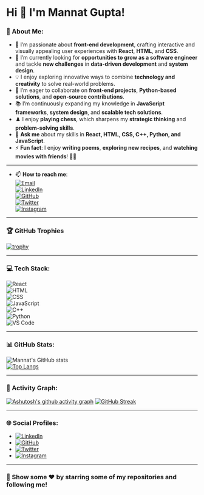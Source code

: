 # Hi 👋 I'm Mannat Gupta!

### 💫 About Me:
- 🌱 I’m passionate about **front-end development**, crafting interactive and visually appealing user experiences with **React**, **HTML**, and **CSS**.  
- 🤔 I’m currently looking for **opportunities to grow as a software engineer** and tackle **new challenges** in **data-driven development** and **system design**.  
- 💡 I enjoy exploring innovative ways to combine **technology and creativity** to solve real-world problems.  
- 🤝 I’m eager to collaborate on **front-end projects**, **Python-based solutions**, and **open-source contributions**.  
- 📚 I’m continuously expanding my knowledge in **JavaScript frameworks**, **system design**, and **scalable tech solutions**.  
- ♟️ I enjoy **playing chess**, which sharpens my **strategic thinking** and **problem-solving skills**.   
- 💬 **Ask me** about my skills in **React, HTML, CSS, C++, Python, and JavaScript**.
- ⚡ **Fun fact**: I enjoy **writing poems**, **exploring new recipes**, and **watching movies with friends**! 🎥🍴  
--- 
- 📫 **How to reach me**:  
  [![Email](https://img.shields.io/badge/-Email-D14836?style=for-the-badge&logo=gmail&logoColor=white)](mailto:mannatgupta146@gmail.com)  
  [![LinkedIn](https://img.shields.io/badge/LinkedIn-0A66C2?style=for-the-badge&logo=linkedin&logoColor=white)](https://www.linkedin.com/in/mannatgupta146)  
  [![GitHub](https://img.shields.io/badge/GitHub-181717?style=for-the-badge&logo=github&logoColor=white)](https://github.com/mannatgupta146)  
  [![Twitter](https://img.shields.io/badge/Twitter-1DA1F2?style=for-the-badge&logo=twitter&logoColor=white)](https://twitter.com/mannatgupta146)  
  [![Instagram](https://img.shields.io/badge/Instagram-E4405F?style=for-the-badge&logo=instagram&logoColor=white)](https://instagram.com/mannatgupta146)  

 

---

### 🏆 GitHub Trophies  
[![trophy](https://github-profile-trophy.vercel.app/?username=mannatgupta146&theme=onestar&no-frame=true&margin-w=15)](https://github.com/ryo-ma/github-profile-trophy)  

---

### 💻 Tech Stack:  
![React](https://img.shields.io/badge/React-61DAFB?style=for-the-badge&logo=react&logoColor=black)  
![HTML](https://img.shields.io/badge/HTML-E34F26?style=for-the-badge&logo=html5&logoColor=white)  
![CSS](https://img.shields.io/badge/CSS-1572B6?style=for-the-badge&logo=css3&logoColor=white)  
![JavaScript](https://img.shields.io/badge/JavaScript-F7DF1E?style=for-the-badge&logo=javascript&logoColor=black)  
![C++](https://img.shields.io/badge/C%2B%2B-00599C?style=for-the-badge&logo=c%2B%2B&logoColor=white)  
![Python](https://img.shields.io/badge/Python-3776AB?style=for-the-badge&logo=python&logoColor=white)  
![VS Code](https://img.shields.io/badge/VS%20Code-007ACC?style=for-the-badge&logo=visual-studio-code&logoColor=white)  

---

### 📊 GitHub Stats:  
![Mannat's GitHub stats](https://github-readme-stats.vercel.app/api?username=mannatgupta146&show_icons=true&theme=radical)  
[![Top Langs](https://github-readme-stats.vercel.app/api/top-langs/?username=mannatgupta146&layout=compact&theme=radical)](https://github.com/anuraghazra/github-readme-stats)


---


### 🌟 Activity Graph:
[![Ashutosh's github activity graph](https://github-readme-activity-graph.vercel.app/graph?username=mannatgupta146&theme=github-compact)](https://github.com/ashutosh00710/github-readme-activity-graph)
[![GitHub Streak](https://github-readme-streak-stats.herokuapp.com?user=mannatgupta146&theme=dark&hide_border=true&short_numbers=true)](https://git.io/streak-stats)



---

### 🌐 Social Profiles:  
- [![LinkedIn](https://img.shields.io/badge/LinkedIn-0A66C2?style=flat&logo=linkedin&logoColor=white)](https://www.linkedin.com/in/mannatgupta146)  
- [![GitHub](https://img.shields.io/badge/GitHub-181717?style=flat&logo=github&logoColor=white)](https://github.com/mannatgupta146)  
- [![Twitter](https://img.shields.io/badge/Twitter-1DA1F2?style=flat&logo=twitter&logoColor=white)](https://twitter.com/mannatgupta146)  
- [![Instagram](https://img.shields.io/badge/Instagram-E4405F?style=flat&logo=instagram&logoColor=white)](https://www.instagram.com/mannat_1411) 

---

### 🌟 Show some ❤️ by starring some of my repositories and following me!  
